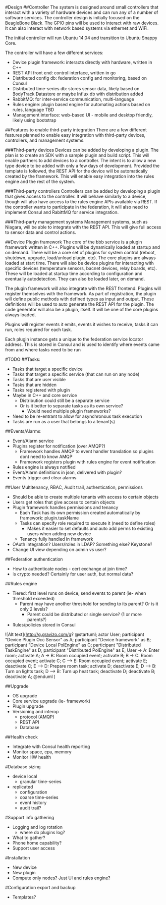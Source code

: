 #Design
##Controller
The system is designed around small controllers that interact with a variety of hardware devices and can run any of a number of software services.  The controller design is initially focused on the BeagleBone Black.  The GPIO pins will be used to interact with raw devices.  It can also interact with network based systems via ethernet and WiFi.

The initial controller will run Ubuntu 14.04 and transition to Ubuntu Snappy Core.

The controller will have a few different services:
- Device plugin framework: interacts directly with hardware, written in C++
- REST API front end: control interface, written in go
- Distributed config db: federation config and monitoring, based on Consul
- Distributed time-series db: stores sensor data, likely based on BodyTrack Datastore or maybe Influx db with distribution added
- RabbitMQ: for inter-service communication, multi-language
- Rules engine: plugin based engine for automating actions based on rules, language TBD
- Management interface: web-based UI - mobile and desktop friendly, likely using bootstrap

##Features to enable third-party integration
There are a few different features planned to enable easy integration with third-party devices, controllers, and management systems.

###Third-party devices
Devices can be added by developing a plugin.  The plan is to create an SDK with a sample plugin and build script.  This will enable partners to add devices to a controller.  The intent is to allow a new type device to be added with only a few days of development.  Provided the template is followed, the REST API for the device will be automatically created by the framework.  This will enable easy integration into the rules engine and the rest of the system.

###Third-party controllers
Controllers can be added by developing a plugin that gives access to the controller.  It will behave similarly to a device, though will also have access to the rules engine APIs available via REST.  If the controller wants to participate in the federation, it will also need to implement Consul and RabittMQ for service integration.

###Third-party management systems
Management systems, such as Niagara, will be able to integrate with the REST API.  This will give full access to sensor data and control actions.

##Device Plugin framework
The core of the bbb service is a plugin framework written in C++.  Plugins will be dynamically loaded at startup and on demand.  There will be a core set of plugins for system control (reboot, shutdown, upgrade, load/unload plugin, etc).  The core plugins are always loaded at start time.  There will also be device plugins for interacting with specific devices (temperature sensors, bacnet devices, relay boards, etc).  These will be loaded at startup time according to configuration and eventually autodetection.  They can also be loaded later, on demand.

The plugin framework will also integrate with the REST frontend.  Plugins will register themselves with the framework.  As part of registration, the plugin will define public methods with defined types as input and output.  These definitions will be used to auto generate the REST API for the plugin.  The code generator will also be a plugin, itself.  It will be one of the core plugins always loaded.  

Plugins will register events it emits, events it wishes to receive, tasks it can run, roles required for each task.

Each plugin instance gets a unique to the federation service locator address.  This is stored in Consul and is used to identify where events came from and where tasks need to be run

#TODO
##Tasks:
- Tasks that target a specific device
- Tasks that target a specific service (that can run on any node)
- Tasks that are user visible
- Tasks that are hidden
- Tasks registered with plugin
- Maybe in C++ and core service
  - Distribution could still be a separate service
  - Or is it better to separate tasks as its own service?
    - Would need multiple plugin frameworks?
- Need to be re-entrant to allow for asynchronous task execution
- Tasks are run as a user that belongs to a tenant(s)


##Events/Alarms:
- Event/Alarm service
- Plugins register for notification (over AMQP?)
  - Framework handles AMQP to event handler translation so plugins dont need to know AMQP
  - Framework registers plugin with rules engine for event notification
- Rules engine is always notified
- Event/Alarm definitions in json, delivered with plugin?
- Events trigger and clear alarms

##User Multitenancy, RBAC, Audit trail, authentication, permissions
- Should be able to create multiple tenants with access to certain objects
- Users get roles that give access to certain objects
- Plugin framework handles permissions and tenancy
  - Each Task has its own permission created automatically by framework: plugin.taskName
  - Tasks can specify role required to execute it (need to define roles)
    - Makes it easier to set defaults and auto add perms to existing users when adding new device
  - Tenancy fully handled in framework
- OAuth integration?  Users/roles in LDAP?  Something else?  Keystone?
- Change UI view depending on admin vs user?

##Federation authentication
- How to authenticate nodes - cert exchange at join time?
- Is crypto needed?  Certainly for user auth, but normal data?

##Rules engine
- Tiered: first level runs on device, send events to parent (ie- when threshold exceeded)
  - Parent may have another threshold for sending to its parent?  Or is it only 2 levels?
    - Parent could be distributed or single service?  (1 or more parents?)
- Rules/policies stored in Consul

![Alt text](http://g.gravizo.com/g?
@startuml;
actor User;
participant "Device Plugin Occ Sensor" as A;
participant "Device framework" as B;
participant "Device Local PolEngine" as C;
participant "Distributed TaskEngine" as D;
participant "Distributed PolEngine" as E;
User -> A: Enter room;
activate A;
A -> B: Room occupied event;
activate B;
B -> C: Room occupied event;
activate C;
C --> E: Room occupied event;
activate E;
deactivate C;
E --> D: Prepare room task;
activate D;
deactivate E;
D --> B: Turn on lights task;
D --> B: Turn up heat task;
deactivate D;
deactivate B;
deactivate A;
@enduml
)

##Upgrade
- OS upgrade
- Core service upgrade (ie- framework)
- Plugin upgrade
- Versioning and interop
  - protocol (AMQP)
  - REST API
  - Database

##Health check
- Integrate with Consul health reporting
- Monitor space, cpu, memory
- Monitor HW health

#Database sizing
- device local
  - granular time-series
- replicated
  - configuration
  - coarse time-series
  - event history
  - audit trail?

#Support info gathering
- Logging and log rotation
  - where do plugins log?
- What to gather?
- Phone home capability?
- Support user access

#Installation
- New device
- New plugin
- Compute only nodes? Just UI and rules engine?

#Configuration export and backup
- Templates?
